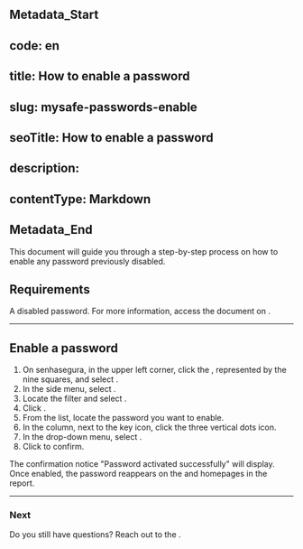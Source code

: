 ## Metadata_Start 
## code: en
## title: How to enable a password 
## slug: mysafe-passwords-enable 
## seoTitle: How to enable a password 
## description:  
## contentType: Markdown 
## Metadata_End
This document will guide you through a step-by-step process on how to enable any password previously disabled.

## Requirements
A disabled password. For more information, access the document on .


***

## Enable a password

1. On senhasegura, in the upper left corner, click the , represented by the nine squares, and select .
2. In the side menu, select . 
3. Locate the  filter and select .
5. Click .
6. From the list, locate the password you want to enable.
7. In the  column, next to the key icon, click the three vertical dots icon.
8. In the drop-down menu, select .
9. Click  to confirm.

The confirmation notice "Password activated successfully" will display. Once enabled, the password reappears on the  and  homepages in the report.

***

### Next



 Do you still have questions? Reach out to the .